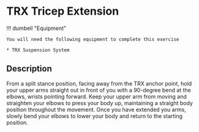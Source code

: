 # TRX Tricep Extension

!!! dumbell "Equipment"

    You will need the following equipment to complete this exercise
    
    * TRX Suspension System

## Description

From a split stance position, facing away from the TRX anchor point, hold your upper arms straight out in front of you with a 90-degree bend at the elbows, wrists pointing forward.  Keep your upper arm from moving and straighten your elbows to press your body up, maintaining a straight body position throughout the movement.  Once you have extended you arms, slowly bend your elbows to lower your body and return to the starting position.  
